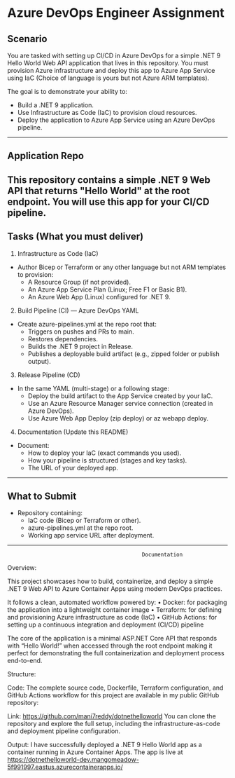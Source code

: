 # Azure DevOps Engineer Assignment

## Scenario

You are tasked with setting up CI/CD in Azure DevOps for a simple .NET 9 Hello World Web API application that lives in this repository. 
You must provision Azure infrastructure and deploy this app to Azure App Service using IaC (Choice of language is yours but not Azure ARM templates).

The goal is to demonstrate your ability to:
- Build a .NET 9 application.
- Use Infrastructure as Code (IaC) to provision cloud resources.
- Deploy the application to Azure App Service using an Azure DevOps pipeline.

---

## Application Repo

This repository contains a simple .NET 9 Web API that returns "Hello World" at the root endpoint. You will use this app for your CI/CD pipeline.
---

## Tasks (What you must deliver)

1) Infrastructure as Code (IaC)
- Author Bicep or Terraform or any other language but not ARM templates to provision:
  - A Resource Group (if not provided).
  - An Azure App Service Plan (Linux; Free F1 or Basic B1).
  - An Azure Web App (Linux) configured for .NET 9.

2) Build Pipeline (CI) — Azure DevOps YAML
- Create azure-pipelines.yml at the repo root that:
  - Triggers on pushes and PRs to main.
  - Restores dependencies.
  - Builds the .NET 9 project in Release.
  - Publishes a deployable build artifact (e.g., zipped folder or publish output).

3) Release Pipeline (CD)
- In the same YAML (multi-stage) or a following stage:
  - Deploy the build artifact to the App Service created by your IaC.
  - Use an Azure Resource Manager service connection (created in Azure DevOps).
  - Use Azure Web App Deploy (zip deploy) or az webapp deploy.

4) Documentation (Update this README)
- Document:
  - How to deploy your IaC (exact commands you used).
  - How your pipeline is structured (stages and key tasks).
  - The URL of your deployed app.

---



## What to Submit

- Repository containing:
  - IaC code (Bicep or Terraform or other).
  - azure-pipelines.yml at the repo root.
  - Working app service URL after deployment.

---

                                               Documentation


Overview:

This project showcases how to build, containerize, and deploy a simple .NET 9 Web API to Azure Container Apps using modern DevOps practices.

It follows a clean, automated workflow powered by:
•	Docker: for packaging the application into a lightweight container image
•	Terraform: for defining and provisioning Azure infrastructure as code (IaC)
•	GitHub Actions: for setting up a continuous integration and deployment (CI/CD) pipeline

The core of the application is a minimal ASP.NET Core API that responds with “Hello World!” when accessed through the root endpoint making it perfect for demonstrating the full containerization and deployment process end-to-end.

Structure:

Code: The complete source code, Dockerfile, Terraform configuration, and GitHub Actions workflow for this project are available in my public GitHub repository:

Link: https://github.com/mani7reddy/dotnethelloworld
You can clone the repository and explore the full setup, including the infrastructure-as-code and deployment pipeline configuration.

Output:
I have successfully deployed a .NET 9 Hello World app as a container running in Azure Container Apps. 
The app is live at https://dotnethelloworld-dev.mangomeadow-5f991997.eastus.azurecontainerapps.io/

 
